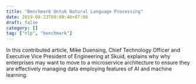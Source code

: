 ```yaml
---
title: "Benchmark Untuk Natural Language Processing"
date: 2019-08-23T09:09:40+07:00
draft: false 
category: []
tag: ["nlp", "benchmark"]
---
```


In this contributed article, Mike Duensing, Chief Technology Officer and Executive Vice President of Engineering at Skuid, explains why why enterprises may want to move to a microservice architecture to ensure they are effectively managing data employing features of AI and machine learning.
